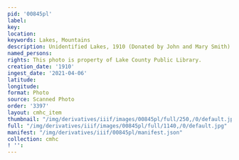 ```yaml
---
pid: '00845pl'
label: 
key: 
location: 
keywords: Lakes, Mountains
description: Unidentified Lakes, 1910 (Donated by John and Mary Smith)
named_persons: 
rights: This photo is property of Lake County Public Library.
creation_date: '1910'
ingest_date: '2021-04-06'
latitude: 
longitude: 
format: Photo
source: Scanned Photo
order: '3397'
layout: cmhc_item
thumbnail: "/img/derivatives/iiif/images/00845pl/full/250,/0/default.jpg"
full: "/img/derivatives/iiif/images/00845pl/full/1140,/0/default.jpg"
manifest: "/img/derivatives/iiif/00845pl/manifest.json"
collection: cmhc
! '': 
---
```

